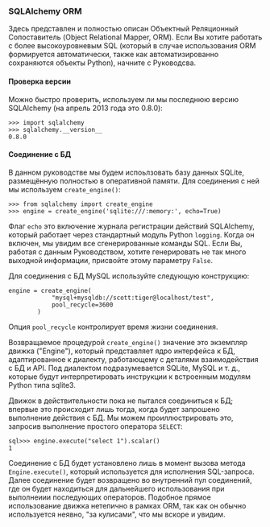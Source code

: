 ### SQLAlchemy ORM

Здесь представлен и полностью описан Объектный Реляционный Сопоставитель (Object Relational Mapper, ORM). Если Вы хотите работать с более высокоуровневым SQL (который в случае использования ORM формируется автоматически, также как автоматизированно сохраняются объекты Python), начните с Руководсва.

#### Проверка версии
Можно быстро проверить, используем ли мы последнюю версию SQLAlchemy (на апрель 2013 года это 0.8.0):

    >>> import sqlalchemy
    >>> sqlalchemy.__version__ 
    0.8.0
  
#### Соединение с БД
В данном руководстве мы будем испоьлзовать базу данных SQLite, размещённую полностью в оперативной памяти. Для соединения с ней мы используем `create_engine()`:

    >>> from sqlalchemy import create_engine
    >>> engine = create_engine('sqlite:///:memory:', echo=True)

Флаг `echo` это включение журнала регистрации действий SQLAlchemy, который работает через стандартный модуль Python `logging`. Когда он включен, мы увидим все сгенерированные команды SQL. Если Вы, работая с данным Руководством, хотите генерировать не так много выходной информации, присвойте этому параметру `False`.

Для соединения с БД MySQL используйте следующую конструкцию:

    engine = create_engine(
                "mysql+mysqldb://scott:tiger@localhost/test",
                pool_recycle=3600
            )

Опция `pool_recycle` контролирует время жизни соединения.

Возвращаемое процедурой `create_engine()` значение это экземпляр движка ("Engine"), который представляет ядро интерфейса к БД, адаптированное к диалекту, работающему с деталями взаимодействия с БД и API. Под диалектом подразумевается SQLite, MySQL и т. д., которые будут интерпретировать инструкции к встроенным модулям Python типа sqlite3.

Движок в действительности пока не пытался соединиться к БД; впервые это происходит лишь тогда, когда будет запрошено выполнение действия с БД. Мы можем проиллюстрировать это, запросив выполнение простого оператора `SELECT`:

    sql>>> engine.execute("select 1").scalar()
    1

Соединение с БД будет установлено лишь в момент вызова метода `Engine.execute()`, который используется для исполнения SQL-запроса. Далее соединение будет возвращено во внутренний пул соединений, где он будет находиться для дальнейшего использования при выполнеиии последующих операторов. Подобное прямое использование движка нетепично в рамках ORM, так как он обычно используется неявно, "за кулисами", что мы вскоре и увидим.